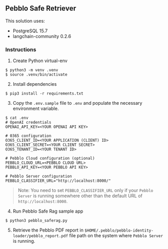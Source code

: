 ## Pebblo Safe Retriever

This solution uses:

- PostgreSQL 15.7
- langchain-community 0.2.6

### Instructions

1. Create Python virtual-env

```console
$ python3 -m venv .venv
$ source .venv/bin/activate
```

2. Install dependencies

```console
$ pip3 install -r requirements.txt
```

3. Copy the `.env.sample` file to `.env` and populate the necessary environment variable.

```console
$ cat .env
# OpenAI credentials
OPENAI_API_KEY=<YOUR OPENAI API KEY>

# 0365 configuration
O365_CLIENT_ID=<YOUR APPLICATION (CLIENT) ID>
O365_CLIENT_SECRET=<YOUR CLIENT SECRET>
O365_TENANT_ID=<YOUR TENANT ID>

# Pebblo Cloud configuration (optional)
PEBBLO_CLOUD_URL=<PEBBLO CLOUD URL>
PEBBLO_API_KEY=<YOUR PEBBLO API KEY>

# Pebblo Server configuration
PEBBLO_CLASSIFIER_URL="http://localhost:8000/"
```

> Note: You need to set `PEBBLO_CLASSIFIER_URL` only if your `Pebblo Server` is running somewhere other than the default URL
> of `http://localhost:8000`.

4. Run Pebblo Safe Rag sample app

```console
$ python3 pebblo_saferag.py
```

5. Retrieve the Pebblo PDF report in `$HOME/.pebblo/pebblo-identity-loader/pebblo_report.pdf` file path on the system where `Pebblo Server`
   is running.
